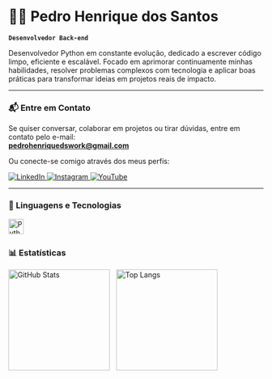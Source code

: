# 🧑‍💻 Pedro Henrique dos Santos

**`Desenvolvedor Back-end`**

Desenvolvedor Python em constante evolução, dedicado a escrever código limpo, eficiente e escalável. Focado em aprimorar continuamente minhas habilidades, resolver problemas complexos com tecnologia e aplicar boas práticas para transformar ideias em projetos reais de impacto.

---

### 📬 Entre em Contato

Se quiser conversar, colaborar em projetos ou tirar dúvidas, entre em contato pelo e-mail:  
**pedrohenriquedswork@gmail.com**  

Ou conecte-se comigo através dos meus perfis:  

<p align="left">
    <a href="https://www.linkedin.com/in/pedro-henrique-dos-santos-419078375/" target="_blank">
        <img 
            alt="LinkedIn" 
            title="Conecte-se comigo no LinkedIn" 
            src="https://img.shields.io/badge/LinkedIn-0077B5?style=for-the-badge&logo=linkedin&logoColor=white"
        />
    </a>
    <a href="https://www.instagram.com/pedrinh0u_?igsh=bTVtaWtkZm10N2wx&utm_source=qr" target="_blank">
        <img 
            alt="Instagram" 
            title="Me siga no Instagram" 
            src="https://img.shields.io/badge/Instagram-E4405F?style=for-the-badge&logo=instagram&logoColor=white"
        />
    </a>
    <a href="https://www.youtube.com/@seu-usuario" target="_blank">
        <img 
            alt="YouTube" 
            title="Inscreva-se no meu canal" 
            src="https://img.shields.io/badge/YouTube-FF0000?style=for-the-badge&logo=youtube&logoColor=white"
        />
    </a>
</p>

---

### 🤖 Linguagens e Tecnologias

<img 
    align="left" 
    alt="Python" 
    title="Python"
    width="30px" 
    style="padding-right: 10px;" 
    src="https://cdn.jsdelivr.net/gh/devicons/devicon@latest/icons/python/python-original.svg" 
/>

<br/>
<br/>

### 📊 Estatísticas

<p>
  <img 
    align="left" 
    alt="GitHub Stats" 
    height="200" 
    style="padding-right: 10px;" 
    src="https://github-readme-stats.vercel.app/api?username=pedrohenriquedsdev&show_icons=true&theme=tokyonight&include_all_commits=true&locale=pt-br" 
  />

  <img 
      align="left" 
      alt="Top Langs" 
      height="200" 
      src="https://github-readme-stats.vercel.app/api/top-langs/?username=pedrohenriquedsdev&theme=tokyonight&layout=compact&custom_title=Tecnologias&langs_count=9" 
  />
</p>
